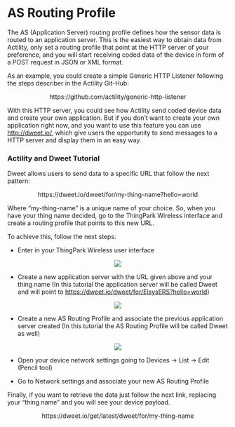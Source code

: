 # AS Routing Profile

The AS (Application Server) routing profile defines how the sensor data is routed to an application server.
This is the easiest way to obtain data from Actility, only set a routing profile that point at the HTTP server of your preference, and you will start receiving coded data of the device in form of a POST request in JSON or XML format.

As an example, you could create a simple Generic HTTP Listener following the steps describer in the Actility Git-Hub:

<p align="center">
  https://github.com/actility/generic-http-listener 
</p>                                     

With this HTTP server, you could see how Actility send coded device data and create your own application. But if you don’t want to create your own application right now, and you want to use this feature you can use http://dweet.io/, which give users the opportunity to send messages to a HTTP server and display them in an easy way.

### Actility and Dweet Tutorial
Dweet allows users to send data to a specific URL that follow the next pattern:

<p align="center">
  https://dweet.io/dweet/for/my-thing-name?hello=world
</p>        

Where “my-thing-name” is a unique name of your choice. So, when you have your thing name decided, go to the ThingPark Wireless interface and create a routing profile that points to this new URL.

To achieve this, follow the next steps:
- Enter in your ThingPark Wireless user interface
<p align="center">
  <img src="https://user-images.githubusercontent.com/41436968/43329618-2badfe40-91c1-11e8-8405-d4562fd01ee3.JPG">
</p>

- Create a new application server with the URL given above and your thing name (In this tutorial the application server will be called Dweet and will point to https://dweet.io/dweet/for/ElsysERS?hello=world)
<p align="center">
  <img src="https://user-images.githubusercontent.com/41436968/43329759-a0515364-91c1-11e8-9074-36dd471f25e1.JPG">
</p>

- Create a new AS Routing Profile and associate the previous application server created (In this tutorial the AS Routing Profile will be called Dweet as well)
<p align="center">
  <img src="(https://user-images.githubusercontent.com/41436968/43329965-27c549a4-91c2-11e8-883b-6de684be30a5.jpg">
</p>

- Open your device network settings going to Devices -> List -> Edit (Pencil tool)

- Go to Network settings and associate your new AS Routing Profile

Finally, if you want to retrieve the data just follow the next link, replacing your “thing name” and you will see your device payload.

<p align="center">
  https://dweet.io/get/latest/dweet/for/my-thing-name
</p>  


